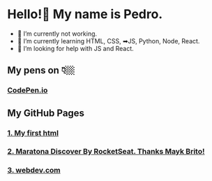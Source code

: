 # Hello!👋 My name is Pedro. 

- 🔭 I’m currently not working.
- 🌱 I’m currently learning HTML, CSS, ➡JS, Python, Node, React.
- 🤔 I’m looking for help with JS and React.
## My pens on 👇🏼
### [CodePen.io](https://codepen.io/your-work?cursor=ZD0wJm89MSZwPTEmdj00OTYyMTMwOA==)
## My GitHub Pages
### [1. My first html](https://pedrojsbezerra.github.io/MeuPrimeiroProjeto/)
### [2. Maratona Discover By RocketSeat. Thanks Mayk Brito!](https://pedrojsbezerra.github.io/rocketSeat-MaratonaDiscover/)
### [3. webdev.com](https://pedrojsbezerra.github.io/webdev.com/)
